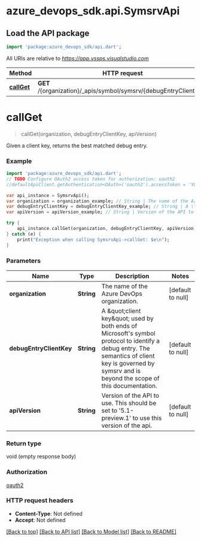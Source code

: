 # azure_devops_sdk.api.SymsrvApi

## Load the API package
```dart
import 'package:azure_devops_sdk/api.dart';
```

All URIs are relative to *https://app.vssps.visualstudio.com*

Method | HTTP request | Description
------------- | ------------- | -------------
[**callGet**](SymsrvApi.md#callGet) | **GET** /{organization}/_apis/symbol/symsrv/{debugEntryClientKey} | 


# **callGet**
> callGet(organization, debugEntryClientKey, apiVersion)



Given a client key, returns the best matched debug entry.

### Example 
```dart
import 'package:azure_devops_sdk/api.dart';
// TODO Configure OAuth2 access token for authorization: oauth2
//defaultApiClient.getAuthentication<OAuth>('oauth2').accessToken = 'YOUR_ACCESS_TOKEN';

var api_instance = SymsrvApi();
var organization = organization_example; // String | The name of the Azure DevOps organization.
var debugEntryClientKey = debugEntryClientKey_example; // String | A \"client key\" used by both ends of Microsoft's symbol protocol to identify a debug entry. The semantics of client key is governed by symsrv and is beyond the scope of this documentation.
var apiVersion = apiVersion_example; // String | Version of the API to use.  This should be set to '5.1-preview.1' to use this version of the api.

try { 
    api_instance.callGet(organization, debugEntryClientKey, apiVersion);
} catch (e) {
    print("Exception when calling SymsrvApi->callGet: $e\n");
}
```

### Parameters

Name | Type | Description  | Notes
------------- | ------------- | ------------- | -------------
 **organization** | **String**| The name of the Azure DevOps organization. | [default to null]
 **debugEntryClientKey** | **String**| A \&quot;client key\&quot; used by both ends of Microsoft&#39;s symbol protocol to identify a debug entry. The semantics of client key is governed by symsrv and is beyond the scope of this documentation. | [default to null]
 **apiVersion** | **String**| Version of the API to use.  This should be set to &#39;5.1-preview.1&#39; to use this version of the api. | [default to null]

### Return type

void (empty response body)

### Authorization

[oauth2](../README.md#oauth2)

### HTTP request headers

 - **Content-Type**: Not defined
 - **Accept**: Not defined

[[Back to top]](#) [[Back to API list]](../README.md#documentation-for-api-endpoints) [[Back to Model list]](../README.md#documentation-for-models) [[Back to README]](../README.md)


